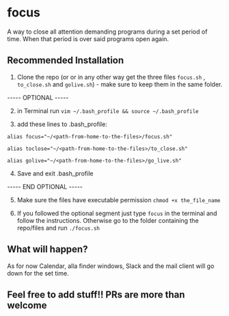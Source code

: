 # focus
A way to close all attention demanding programs during a set period of time. When that period is over said programs open again.

## Recommended Installation
1. Clone the repo (or or in any other way get the three files `focus.sh` , `to_close.sh` and `golive.sh`) - make sure to keep them in the same folder.

----- OPTIONAL -----

  2. in Terminal run `vim ~/.bash_profile && source ~/.bash_profile`

  3. add these lines to .bash_profile:
  ```
  alias focus="~/<path-from-home-to-the-files>/focus.sh"

  alias toclose="~/<path-from-home-to-the-files>/to_close.sh"

  alias golive="~/<path-from-home-to-the-files>/go_live.sh"
  ```

  4. Save and exit .bash_profile
  
----- END OPTIONAL -----

5. Make sure the files have executable permission
`chmod +x the_file_name`

5. If you followed the optional segment just type `focus` in the terminal and follow the instructions. Otherwise go to the folder containing the repo/files and run `./focus.sh`


## What will happen?

As for now Calendar, alla finder windows, Slack and the mail client will go down for the set time.


## Feel free to add stuff!! PRs are more than welcome
